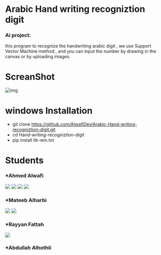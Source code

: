# Arabic Hand writing recogniztion digit

### Ai project:
this program to recognize the handwriting arabic digit , we use Support Vector Machine method , and you can input the number by drawing in the canvas or by uploading images.

# ScreanShot
![img](https://user-images.githubusercontent.com/87250282/151166750-038970ca-d5c0-417c-a47c-412ecbf95063.png)

# windows Installation
* git clone https://github.com/AlwafiDev/Arabic-Hand-writing-recogniztion-digit.git
* cd Hand-writing-recogniztion-digit
* pip install lib-win.txt

# Students
### *Ahmed Alwafi
<a href = "https://github.com/AlwafiDev"><img src="https://img.icons8.com/ios-glyphs/48/000000/github.png"/></a>
<a href = "https://www.linkedin.com/in/subham-raoniar/"><img src="https://img.icons8.com/fluent/48/000000/linkedin.png"/></a>
<a href = "https://www.youtube.com/channel/UC0HLD3KQJVtrWZrNTdWu3ew"><img src="https://img.icons8.com/color/48/000000/youtube-play.png"/></a>
<a href = "https://twitter.com/alwafi_nr"><img src="https://img.icons8.com/fluent/48/000000/twitter.png"/></a>

### *Mateeb Alharbi
<a href = "https://github.com/Mateeb11"><img src="https://img.icons8.com/ios-glyphs/48/000000/github.png"/></a>
<a href = "https://www.linkedin.com/in/mateeb-alharbi-5a55b21a5/"><img src="https://img.icons8.com/fluent/48/000000/linkedin.png"/></a>

### *Rayyan Fattah
<a href = "https://www.linkedin.com/in/subham-raoniar/"><img src="https://img.icons8.com/fluent/48/000000/linkedin.png"/></a>

### *Abdullah Alhothli
